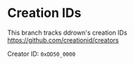 # Creation IDs
This branch tracks ddrown's creation IDs https://github.com/creationid/creators

Creator ID: `0xDD50_0000`
